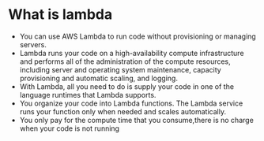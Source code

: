 # What is lambda
- You can use AWS Lambda to run code without provisioning or managing servers.
- Lambda runs your code on a high-availability compute infrastructure and performs all of the administration of the compute resources, including server and operating system maintenance, capacity provisioning and automatic scaling, and logging.
- With Lambda, all you need to do is supply your code in one of the language runtimes that Lambda supports.
- You organize your code into Lambda functions. The Lambda service runs your function only when needed and scales automatically.
- You only pay for the compute time that you consume,there is no charge when your code is not running
